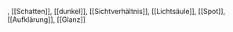 , [[Schatten]], [[dunkel]], [[Sichtverhältnis]], [[Lichtsäule]], [[Spot]], [[Aufklärung]], [[Glanz]]